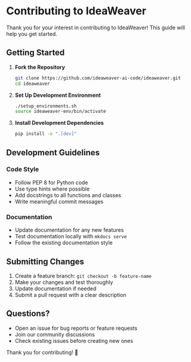 # Contributing to IdeaWeaver

Thank you for your interest in contributing to IdeaWeaver! This guide will help you get started.

## Getting Started

1. **Fork the Repository**
   ```bash
   git clone https://github.com/ideaweaver-ai-code/ideaweaver.git
   cd ideaweaver
   ```

2. **Set Up Development Environment**
   ```bash
   ./setup_environments.sh
   source ideaweaver-env/bin/activate
   ```

3. **Install Development Dependencies**
   ```bash
   pip install -e ".[dev]"
   ```

## Development Guidelines

### Code Style

- Follow PEP 8 for Python code
- Use type hints where possible
- Add docstrings to all functions and classes
- Write meaningful commit messages

### Documentation

- Update documentation for any new features
- Test documentation locally with `mkdocs serve`
- Follow the existing documentation style

## Submitting Changes

1. Create a feature branch: `git checkout -b feature-name`
2. Make your changes and test thoroughly
3. Update documentation if needed
4. Submit a pull request with a clear description

## Questions?

- Open an issue for bug reports or feature requests
- Join our community discussions
- Check existing issues before creating new ones

Thank you for contributing! 🚀 